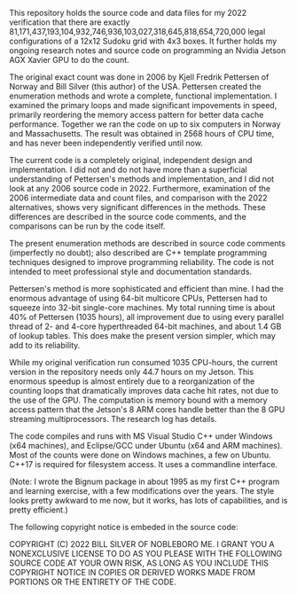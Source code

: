 This repository holds the source code and data files for my 2022 verification that there are
exactly 81,171,437,193,104,932,746,936,103,027,318,645,818,654,720,000 legal configurations
of a 12x12 Sudoku grid with 4x3 boxes. It further holds my ongoing research notes and source code on
programming an Nvidia Jetson AGX Xavier GPU to do the count.

The original exact count was done in 2006 by Kjell Fredrik Pettersen of Norway and Bill Silver
(this author) of the USA. Pettersen created the enumeration methods and wrote a complete,
functional implementation. I examined the primary loops and made significant impovements in speed,
primarily reordering the memory access pattern for better data cache performance. Together
we ran the code on up to six computers in Norway and Massachusetts. The result was obtained in
2568 hours of CPU time, and has never been independently verified until now.

The current code is a completely original, independent design and implementation. I did not
and do not have more than a superficial understanding of Pettersen's methods and implementation,
and I did not look at any 2006 source code in 2022. Furthermore, examination of the 2006
intermediate data and count files, and comparison with the 2022 alternatives, shows very
significant differences in the methods. These differences are described in the source code
comments, and the comparisons can be run by the code itself.

The present enumeration methods are described in source code comments (imperfectly no doubt);
also described are C++ template programming techniques designed to improve programming reliability.
The code is not intended to meet professional style and documentation standards.

Pettersen's method is more sophisticated and efficient than mine. I had the enormous advantage
of using 64-bit multicore CPUs, Pettersen had to squeeze into 32-bit single-core
machines. My total running time is about 40% of Pettersen (1035 hours), all improvement due to
using every parallel thread of 2- and 4-core hyperthreaded 64-bit machines, and about 1.4 GB of
lookup tables. This does make the present version simpler, which may add to its reliability.

While my original verification run consumed 1035 CPU-hours, the current version in the
repository needs only 44.7 hours on my Jetson. This enormous speedup is almost entirely due
to a reorganization of the counting loops that dramatically improves data cache hit rates,
not due to the use of the GPU. The computation is memory bound with a memory
access pattern that the Jetson's 8 ARM cores handle better than the 8 GPU streaming multiprocessors.
The research log has details.

The code compiles and runs with MS Visual Studio C++ under Windows (x64 machines), and Eclipse/GCC
under Ubuntu (x64 and ARM machines). Most of the counts were done on Windows machines, a few on
Ubuntu. C++17 is required for filesystem access. It uses a commandline interface.

(Note: I wrote the Bignum package in about 1995 as my first C++ program and learning exercise,
with a few modifications over the years. The style looks pretty awkward to me now, but it works,
has lots of capabilities, and is pretty efficient.)

The following copyright notice is embeded in the source code:

COPYRIGHT (C) 2022 BILL SILVER OF NOBLEBORO ME. I GRANT YOU A NONEXCLUSIVE
LICENSE TO DO AS YOU PLEASE WITH THE FOLLOWING SOURCE CODE AT YOUR OWN RISK,
AS LONG AS YOU INCLUDE THIS COPYRIGHT NOTICE IN COPIES OR DERIVED WORKS MADE
FROM PORTIONS OR THE ENTIRETY OF THE CODE.
